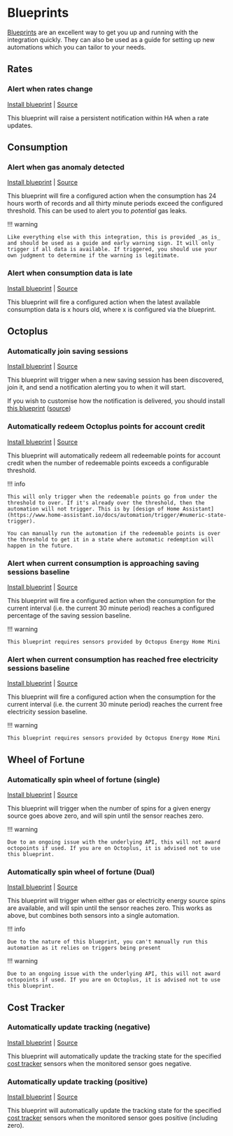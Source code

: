 # Blueprints

[Blueprints](https://www.home-assistant.io/docs/automation/using_blueprints/) are an excellent way to get you up and running with the integration quickly. They can also be used as a guide for setting up new automations which you can tailor to your needs. 

## Rates

### Alert when rates change

[Install blueprint](https://my.home-assistant.io/redirect/blueprint_import/?blueprint_url=https%3A%2F%2Fgithub.com%2FBottlecapDave%2FHomeAssistant-OctopusEnergy%2Fblob%2Fdevelop%2F_docs%2Fblueprints%2Foctopus_energy_rates_changed.yml) | [Source](./blueprints/octopus_energy_rates_changed.yml)

This blueprint will raise a persistent notification within HA when a rate updates.

## Consumption

### Alert when gas anomaly detected

[Install blueprint](https://my.home-assistant.io/redirect/blueprint_import/?blueprint_url=https%3A%2F%2Fgithub.com%2FBottlecapDave%2FHomeAssistant-OctopusEnergy%2Fblob%2Fdevelop%2F_docs%2Fblueprints%2Foctopus_energy_gas_anomaly.yaml) | [Source](./blueprints/octopus_energy_gas_anomaly.yaml)

This blueprint will fire a configured action when the consumption has 24 hours worth of records and all thirty minute periods exceed the configured threshold. This can be used to alert you to _potential_ gas leaks.

!!! warning

    Like everything else with this integration, this is provided _as is_ and should be used as a guide and early warning sign. It will only trigger if all data is available. If triggered, you should use your own judgment to determine if the warning is legitimate.

### Alert when consumption data is late

[Install blueprint](https://my.home-assistant.io/redirect/blueprint_import/?blueprint_url=https%3A%2F%2Fgithub.com%2FBottlecapDave%2FHomeAssistant-OctopusEnergy%2Fblob%2Fdevelop%2F_docs%2Fblueprints%octopus_energy_late_consumption_data.yml) | [Source](./blueprints/octopus_energy_late_consumption_data.yml)

This blueprint will fire a configured action when the latest available consumption data is x hours old, where x is configured via the blueprint.

## Octoplus

### Automatically join saving sessions

[Install blueprint](https://my.home-assistant.io/redirect/blueprint_import/?blueprint_url=https%3A%2F%2Fgithub.com%2FBottlecapDave%2FHomeAssistant-OctopusEnergy%2Fblob%2Fdevelop%2F_docs%2Fblueprints%2Foctopus_energy_octoplus_join_saving_session.yml) | [Source](./blueprints/octopus_energy_octoplus_join_saving_session.yml)

This blueprint will trigger when a new saving session has been discovered, join it, and send a notification alerting you to when it will start.

If you wish to customise how the notification is delivered, you should install [this blueprint](https://my.home-assistant.io/redirect/blueprint_import/?blueprint_url=https%3A%2F%2Fgithub.com%2FBottlecapDave%2FHomeAssistant-OctopusEnergy%2Fblob%2Fdevelop%2F_docs%2Fblueprints%2Foctopus_energy_octoplus_join_saving_session_custom_action.yml) ([source](./blueprints/octopus_energy_octoplus_join_saving_session_custom_action.yml)) 

### Automatically redeem Octoplus points for account credit

[Install blueprint](https://my.home-assistant.io/redirect/blueprint_import/?blueprint_url=https%3A%2F%2Fgithub.com%2FBottlecapDave%2FHomeAssistant-OctopusEnergy%2Fblob%2Fdevelop%2F_docs%2Fblueprints%2Foctopus_energy_octoplus_redeem_points_for_account_credit.yml) | [Source](./blueprints/octopus_energy_octoplus_redeem_points_for_account_credit.yml)

This blueprint will automatically redeem all redeemable points for account credit when the number of redeemable points exceeds a configurable threshold.

!!! info

    This will only trigger when the redeemable points go from under the threshold to over. If it's already over the threshold, then the automation will not trigger. This is by [design of Home Assistant](https://www.home-assistant.io/docs/automation/trigger/#numeric-state-trigger).
    
    You can manually run the automation if the redeemable points is over the threshold to get it in a state where automatic redemption will happen in the future.

### Alert when current consumption is approaching saving sessions baseline

[Install blueprint](https://my.home-assistant.io/redirect/blueprint_import/?blueprint_url=https%3A%2F%2Fgithub.com%2FBottlecapDave%2FHomeAssistant-OctopusEnergy%2Fblob%2Fdevelop%2F_docs%2Fblueprints%octopus_energy_baseline_alert.yaml) | [Source](./blueprints/octopus_energy_baseline_alert.yaml)

This blueprint will fire a configured action when the consumption for the current interval (i.e. the current 30 minute period) reaches a configured percentage of the saving session baseline.

!!! warning

    This blueprint requires sensors provided by Octopus Energy Home Mini

### Alert when current consumption has reached free electricity sessions baseline

[Install blueprint](https://my.home-assistant.io/redirect/blueprint_import/?blueprint_url=https%3A%2F%2Fgithub.com%2FBottlecapDave%2FHomeAssistant-OctopusEnergy%2Fblob%2Fdevelop%2F_docs%2Fblueprints%octopus_energy_free_electricity_baseline_reached.yaml) | [Source](./blueprints/octopus_energy_free_electricity_baseline_reached.yaml)

This blueprint will fire a configured action when the consumption for the current interval (i.e. the current 30 minute period) reaches the current free electricity session baseline.

!!! warning

    This blueprint requires sensors provided by Octopus Energy Home Mini

## Wheel of Fortune

### Automatically spin wheel of fortune (single)

[Install blueprint](https://my.home-assistant.io/redirect/blueprint_import/?blueprint_url=https%3A%2F%2Fgithub.com%2FBottlecapDave%2FHomeAssistant-OctopusEnergy%2Fblob%2Fdevelop%2F_docs%2Fblueprints%2Foctopus_energy_spin_wheel_of_fortune_single.yml) | [Source](./blueprints/octopus_energy_spin_wheel_of_fortune_single.yml)

This blueprint will trigger when the number of spins for a given energy source goes above zero, and will spin until the sensor reaches zero.

!!! warning

    Due to an ongoing issue with the underlying API, this will not award octopoints if used. If you are on Octoplus, it is advised not to use this blueprint.

### Automatically spin wheel of fortune (Dual)

[Install blueprint](https://my.home-assistant.io/redirect/blueprint_import/?blueprint_url=https%3A%2F%2Fgithub.com%2FBottlecapDave%2FHomeAssistant-OctopusEnergy%2Fblob%2Fdevelop%2F_docs%2Fblueprints%2Foctopus_energy_spin_wheel_of_fortune_dual.yml) | [Source](./blueprints/octopus_energy_spin_wheel_of_fortune_dual.yml)

This blueprint will trigger when either gas or electricity energy source spins are available, and will spin until the sensor reaches zero. This works as above, but combines both sensors into a single automation.

!!! info

    Due to the nature of this blueprint, you can't manually run this automation as it relies on triggers being present

!!! warning

    Due to an ongoing issue with the underlying API, this will not award octopoints if used. If you are on Octoplus, it is advised not to use this blueprint.

## Cost Tracker

### Automatically update tracking (negative)

[Install blueprint](https://my.home-assistant.io/redirect/blueprint_import/?blueprint_url=https%3A%2F%2Fgithub.com%2FBottlecapDave%2FHomeAssistant-OctopusEnergy%2Fblob%2Fdevelop%2F_docs%2Fblueprints%2Foctopus_energy_cost_tracker_negative.yml) | [Source](./blueprints/octopus_energy_cost_tracker_negative.yml)

This blueprint will automatically update the tracking state for the specified [cost tracker](./setup/cost_tracker.md) sensors when the monitored sensor goes negative.

### Automatically update tracking (positive)

[Install blueprint](https://my.home-assistant.io/redirect/blueprint_import/?blueprint_url=https%3A%2F%2Fgithub.com%2FBottlecapDave%2FHomeAssistant-OctopusEnergy%2Fblob%2Fdevelop%2F_docs%2Fblueprints%2Foctopus_energy_cost_tracker_positive.yml) | [Source](./blueprints/octopus_energy_cost_tracker_positive.yml)

This blueprint will automatically update the tracking state for the specified [cost tracker](./setup/cost_tracker.md) sensors when the monitored sensor goes positive (including zero).